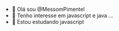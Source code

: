 - 👋 Olá sou @MessomPimentel
- 👀 Tenho interesse em javascript e java ...
- 🌱 Estou estudando javascript

